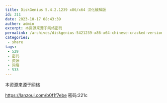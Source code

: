 ```yaml
---
title: DiskGenius 5.4.2.1239 x86/x64 汉化破解版
id: 311
date: 2023-10-17 08:43:39
auther: admin
excerpt: 本资源来源于网络密码
permalink: /archives/diskgenius-5421239-x86-x64-chinese-cracked-version
categories:
 - share
tags: 
 - 529
 - 密码
 - 资源
 - 网络
 - 533
---
```


本资源来源于网络


https://lanzoui.com/b0f1f7ebe 密码:221c